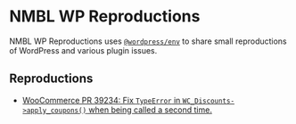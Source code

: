 # NMBL WP Reproductions

NMBL WP Reproductions uses [`@wordpress/env`](https://developer.wordpress.org/block-editor/reference-guides/packages/packages-env/) to share small reproductions of WordPress and various plugin issues.

## Reproductions

- [WooCommerce PR 39234: Fix `TypeError` in `WC_Discounts->apply_coupons()` when being called a second time.](repros/wc-pr-39234)
